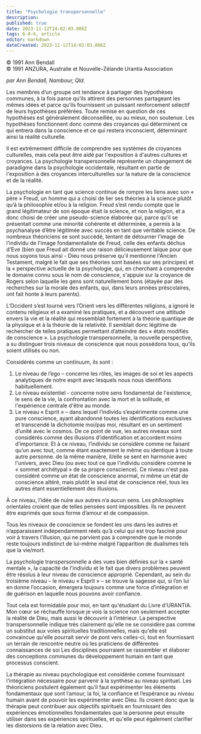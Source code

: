 ```yaml
---
title: "Psychologie transpersonnelle"
description: 
published: true
date: 2023-11-12T14:02:03.086Z
tags: 6-0-6, article
editor: markdown
dateCreated: 2023-11-12T14:02:03.086Z
---
```


<p class="v-card v-sheet theme--light gray lighten-3 px-2 py-1">© 1991 Ann Bendall<br>© 1991 ANZURA, Australie et Nouvelle-Zélande Urantia Association</p>


_par Ann Bendall, Nambour, Qld._

Les membres d’un groupe ont tendance à partager des hypothèses communes, à la fois parce qu’ils attirent des personnes partageant les mêmes idées et parce qu’ils fournissent un puissant renforcement sélectif de leurs hypothèses préférées. Toute remise en question de ces hypothèses est généralement déconseillée, ou au mieux, non soutenue. Les hypothèses fonctionnent donc comme des croyances qui déterminent ce qui entrera dans la conscience et ce qui restera inconscient, déterminant ainsi la réalité culturelle.

Il est extrêmement difficile de comprendre ses systèmes de croyances culturelles, mais cela peut être aidé par l'exposition à d'autres cultures et croyances. La psychologie transpersonnelle représente un changement de paradigme dans la psychologie occidentale, résultant en partie de l'exposition à des croyances interculturelles sur la nature de la conscience et de la réalité.

La psychologie en tant que science continue de rompre les liens avec son « père » Freud, un homme qui a choisi de lier ses théories à la science plutôt qu’à la philosophie et/ou à la religion. Freud s’est rendu compte que le grand légitimateur de son époque était la science, et non la religion, et a donc choisi de créer une pseudo-science élaborée qui, parce qu’il se présentait comme une minorité cohérente et déterminée, a permis à la psychanalyse d’être légitimée avec succès en tant que véritable science. De nombreux théoriciens se sont succédé, tentant de détourner l'image de l'individu de l'image fondamentaliste de Freud, celle des enfants déchus d'Eve (bien que Freud ait donné une raison délicieusement laïque pour que nous soyons tous ainsi - Dieu nous préserve qu'il mentionne l'Ancien Testament, malgré le fait que ses théories sont basées sur ses principes) et la « perspective actuelle de la psychologie, qui, en cherchant à comprendre le domaine connu sous le nom de conscience, s'appuie sur la croyance de Rogers selon laquelle les gens sont naturellement bons (étayée par des recherches sur la morale des enfants, qui, dans leurs années préscolaires, ont fait honte à leurs parents).

L’Occident s’est tourné vers l’Orient vers les différentes religions, a ignoré le contenu religieux et a examiné les pratiques, et a découvert une attitude envers la vie et la réalité qui ressemblait fortement à la théorie quantique de la physique et à la théorie de la relativité. Il semblait donc légitime de rechercher de telles pratiques permettant d’atteindre des « états modifiés de conscience ». La psychologie transpersonnelle, la nouvelle perspective, a su distinguer trois niveaux de conscience que nous possédons tous, qu'ils soient utilisés ou non.

Considérés comme un continuum, ils sont :

1) Le niveau de l’ego – concerne les rôles, les images de soi et les aspects analytiques de notre esprit avec lesquels nous nous identifions habituellement.
2) Le niveau existentiel - concerne notre sens fondamental de l'existence, le sens de la vie, la confrontation avec la mort et la solitude, et l'expérience centrale d'être au monde.
3) Le niveau « Esprit » – dans lequel l’individu s’expérimente comme une pure conscience, ayant abandonné toutes les identifications exclusives et transcendé la dichotomie moi/pas moi, résultant en un sentiment d’unité avec le cosmos. De ce point de vue, les autres niveaux sont considérés comme des illusions d’identification et accordent moins d’importance. Et à ce niveau, l’individu se considère comme ne faisant qu’un avec tout, comme étant exactement le même ou identique à toute autre personne. de la même manière, il/elle se sent en harmonie avec l'univers, avec Dieu (ou avec tout ce que l'individu considère comme le « sommet archétypal » de sa propre conscience). Ce niveau n'est pas considéré comme un état de conscience anormal, ni même un état de conscience altéré, mais plutôt le seul état de conscience réel, tous les autres étant essentiellement des illusions.

À ce niveau, l’idée de nuire aux autres n’a aucun sens. Les philosophies orientales croient que de telles pensées sont impossibles. Ils ne peuvent être exprimés que sous forme d’amour et de compassion.

Tous les niveaux de conscience se fondent les uns dans les autres et n’apparaissent indépendamment réels qu’à celui qui est trop fasciné pour voir à travers l’illusion, qui ne parvient pas à comprendre que le monde reste toujours indistinct de lui-même malgré l’apparition de dualismes tels que la vie/mort.

La psychologie transpersonnelle a des vues bien définies sur la « santé mentale », la capacité de l'individu et le fait que divers problèmes peuvent être résolus à leur niveau de conscience approprié. Cependant, au sein du troisième niveau – le niveau « Esprit » – se trouve la sagesse qui, si l’on lui en donne l’occasion, émergera toujours comme une force d’intégration et de guérison en laquelle nous pouvons avoir confiance.

Tout cela est formidable pour moi, en tant qu'étudiant du Livre d'URANTIA. Mon cœur se réchauffe lorsque je vois la science non seulement accepter la réalité de Dieu, mais aussi le découvrir à l’intérieur. La perspective transpersonnelle indique très clairement qu'elle ne se considère pas comme un substitut aux voies spirituelles traditionnelles, mais qu'elle est convaincue qu'elle pourrait servir de pont vers celles-ci, tout en fournissant un terrain de rencontre neutre où les praticiens de différentes connaissances de soi Les disciplines pourraient se rassembler et élaborer des conceptions communes du développement humain en tant que processus conscient.

La thérapie au niveau psychologique est considérée comme fournissant l'intégration nécessaire pour parvenir à la synthèse au niveau spirituel. Les théoriciens postulent également qu’il faut expérimenter les éléments fondamentaux que sont l’amour, la foi, la confiance et l’espérance au niveau humain avant de pouvoir les expérimenter avec Dieu. Ils croient donc que la thérapie peut contribuer aux objectifs spirituels en fournissant des expériences émotionnelles fondamentales que la personne peut ensuite utiliser dans ses expériences spirituelles, et qu'elle peut également clarifier les distorsions de la relation avec Dieu.

